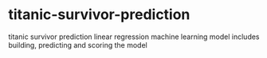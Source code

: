 # titanic-survivor-prediction
titanic survivor prediction linear regression machine learning model
includes building, predicting and scoring the model
